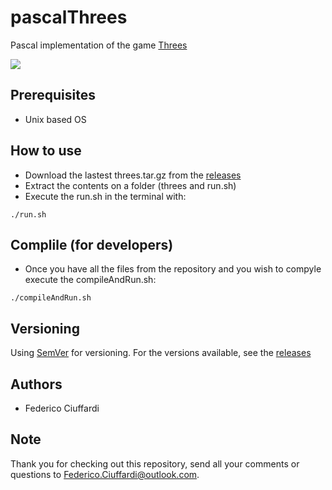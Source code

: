 # pascalThrees
Pascal implementation of the game [Threes](https://www.hiddenvariable.com/threes/)

![](https://i.imgur.com/H8PADU0.png)

## Prerequisites
* Unix based OS

## How to use
* Download the lastest threes.tar.gz from the [releases](https://github.com/Federico-Ciuffardi/pascalThrees/releases)
* Extract the contents on a folder (threes and run.sh)
* Execute the run.sh in the terminal with:
```
./run.sh
```


## Complile (for developers)
* Once you have all the files from the repository and you wish to compyle execute the compileAndRun.sh:
```
./compileAndRun.sh
```

## Versioning
Using [SemVer](http://semver.org/) for versioning. For the versions available, see the [releases](https://github.com/Federico-Ciuffardi/pascalThrees/releases) 

## Authors
* Federico Ciuffardi

## Note
Thank you for checking out this repository, send all your comments or questions to Federico.Ciuffardi@outlook.com.
